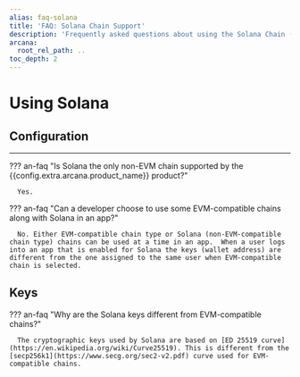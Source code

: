 ```yaml
---
alias: faq-solana
title: 'FAQ: Solana Chain Support'
description: 'Frequently asked questions about using the Solana Chain (non-EVM) in an app integrated with the Arcana Auth SDK.'
arcana:
  root_rel_path: ..
toc_depth: 2
---
```


# Using Solana

## Configuration

---

??? an-faq "Is Solana the only non-EVM chain supported by the {{config.extra.arcana.product_name}} product?"

      Yes.

??? an-faq "Can a developer choose to use some EVM-compatible chains along with Solana in an app?"

      No. Either EVM-compatible chain type or Solana (non-EVM-compatible chain type) chains can be used at a time in an app.  When a user logs into an app that is enabled for Solana the keys (wallet address) are different from the one assigned to the same user when EVM-compatible chain is selected.

## Keys

??? an-faq "Why are the Solana keys different from EVM-compatible chains?"

      The cryptographic keys used by Solana are based on [ED 25519 curve](https://en.wikipedia.org/wiki/Curve25519). This is different from the [secp256k1](https://www.secg.org/sec2-v2.pdf) curve used for EVM-compatible chains.